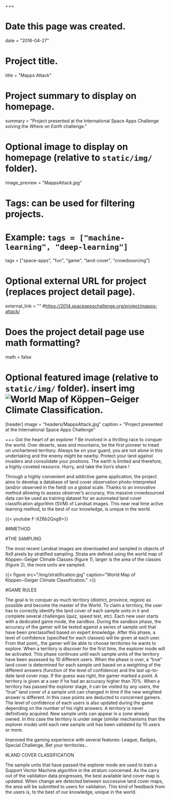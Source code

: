 +++
# Date this page was created.
date = "2016-04-27"

# Project title.
title = "Mapps Attack"

# Project summary to display on homepage.
summary = "Project presented at the International Space Apps Challenge solving the *Where on Earth* challenge."

# Optional image to display on homepage (relative to `static/img/` folder).
image_preview = "MappsAttack.jpg"

# Tags: can be used for filtering projects.
# Example: `tags = ["machine-learning", "deep-learning"]`
tags = ["space-apps", "fun", "game", "land-cover", "crowdsourcing"]

# Optional external URL for project (replaces project detail page).
external_link = "" #https://2014.spaceappschallenge.org/project/mapps-attack/

# Does the project detail page use math formatting?
math = false

# Optional featured image (relative to `static/img/` folder).   insert img ![World Map of Köppen−Geiger Climate Classification.](/img/stratification.jpg)

[header]
image = "headers/MappsAttack.jpg"
caption = "Project presented at the International Space Apps Challenge"

+++
Got the heart of an explorer ? Be involved in a thrilling race to conquer the world. Over deserts, seas and mountains, be the first pioneer to tread on unchartered territory. Always be on your guard, you are not alone in this undertaking and the enemy might be nearby. Protect your land against invaders and consolidate your positions. The earth is limited and therefore, a highly coveted resource. Hurry, and take the lion’s share !

Through a highly convenient and addictive game application, the project aims to develop a database of land cover observation photo-interpreted (and/or observed in the field) on a global scale. Thanks to an innovative method allowing to assess observer’s accuracy, this massive crowdsourced data can be used as training dataset for an automated land cover classification algorithm (SVM) of Landsat images. This near real time active learning method, to the best of our knowledge, is unique in the world.

{{< youtube F-XZ6b2Qxg8>}}

##METHOD

#THE SAMPLING

The most recent Landsat images are downloaded and sampled in objects of 9x9 pixels by stratified sampling. Strata are defined using the world map of Köppen−Geiger Climate Classes (figure 1), larger is the area of the classes (figure 2), the more units are sampled.



{{< figure src="/img/stratification.jpg" caption="World Map of Köppen−Geiger Climate Classification." >}}

#GAME RULES

The goal is to conquer as much territory (district, province, region) as possible and become the master of the World. To claim a territory, the user has to correctly identify the land cover of each sample units in it and complete several challenges (quiz, speed test, etc). Each new user starts with a dedicated game mode, the sandbox. During the sandbox phase, the accuracy of the gamer will be tested against a series of sample unit that have been preclassified based on expert knowledge. After this phase, a level of confidence (specified for each classes) will be given at each user. From that point,, the gamer will be able to choose territories he wants to explore. When a territory is discover for the first time, the explorer mode will be activated. This phase continues until each sample units of the territory have been assessed by 10 different users. When the phase is over, a “true” land cover is determined for each sample unit based on a weighting of the different answers (function of the level of confidence) and the last up-to-date land cover map. If the guess was right, the gamer marked a point. A territory is given at a user if he had an accuracy higher than 70%. When a territory has passed the explorer stage, it can be visited by any users, the “true” land cover of a sample unit can changed in time if the new weighted answer is different. In this case points are deducted to concerned gamers. The level of confidence of each users is also updated during the game depending on the number of his right answers. A territory is never definitively acquired. New sample units can appear in a zone already owned. In this case the territory is under siege (similar mechanisms than the explorer mode) until each new sample unit has been validated by 10 users or more.

Improved the gaming experience with several features: League, Badges, Special Challenge, Bet your territories…

#LAND COVER CLASSIFICATION

The sample units that have passed the explorer mode are used to train a Support Vector Machine algorithm in the stratum concerned. As the carry out of the validation data progresses, the best available land cover map is updated. When change are detected between successive land cover maps, the area will be submitted to users for validation. This kind of feedback from the users is, to the best of our knowledge, unique in the world.


